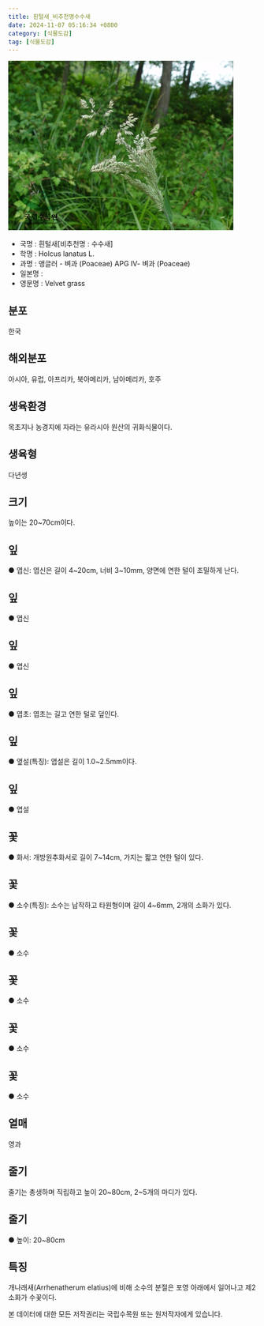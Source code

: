 ```yaml
---
title: 흰털새_비추천명수수새
date: 2024-11-07 05:16:34 +0800
category: [식물도감]
tag: [식물도감]
---
```




![흰털새[비추천명 : 수수새]](/assets/img/fileUpload/plants/basic/Gramineae/Holcus/22962/22962_1_th2.jpg)
- 국명 : 흰털새[비추천명 : 수수새]
- 학명 : Holcus lanatus L.
- 과명 : 앵글러 - 벼과 (Poaceae) APG Ⅳ- 벼과 (Poaceae)
- 일본명 : 
- 영문명 : Velvet grass


## 분포
한국
## 해외분포
아시아, 유럽, 아프리카, 북아메리카, 남아메리카, 호주
## 생육환경
목초지나 농경지에 자라는 유라시아 원산의 귀화식물이다.
## 생육형
다년생
## 크기
높이는 20~70cm이다.
## 잎
● 엽신: 엽신은 길이 4~20cm, 너비 3~10mm, 양면에 연한 털이 조밀하게 난다.
## 잎
● 엽신
## 잎
● 엽신
## 잎
● 엽초: 엽초는 길고 연한 털로 덮인다.
## 잎
● 옆설(특징): 엽설은 길이 1.0~2.5mm이다.
## 잎
● 엽설
## 꽃
● 화서: 개방원추화서로 길이 7~14cm, 가지는 짧고 연한 털이 있다.
## 꽃
● 소수(특징): 소수는 납작하고 타원형이며 길이 4~6mm, 2개의 소화가 있다.
## 꽃
● 소수
## 꽃
● 소수
## 꽃
● 소수
## 꽃
● 소수
## 열매
영과
## 줄기
줄기는 총생하며 직립하고 높이 20~80cm, 2~5개의 마디가 있다.
## 줄기
● 높이: 20~80cm
## 특징
개나래새(Arrhenatherum elatius)에 비해 소수의 분절은 포영 아래에서 일어나고 제2소화가 수꽃이다.






본 데이터에 대한 모든 저작권리는 국립수목원 또는 원저작자에게 있습니다.
